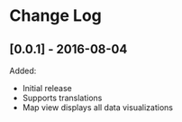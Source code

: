 # Change Log

## [0.0.1] - 2016-08-04

Added:
 - Initial release
 - Supports translations
 - Map view displays all data visualizations
